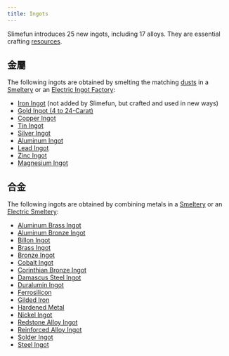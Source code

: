 ```yaml
---
title: Ingots
---
```


Slimefun introduces 25 new ingots, including 17 alloys. They are essential crafting [resources](/docs/Slimefun/Resources).

## 金屬

The following ingots are obtained by smelting the matching [dusts](Dusts) in a [Smeltery](Smeltery) or an [Electric Ingot Factory](Electric-Ingot-Factory):

* [Iron Ingot](Iron-Ingot) (not added by Slimefun, but crafted and used in new ways)
* [Gold Ingot (4 to 24-Carat)](Gold-Ingot)
* [Copper Ingot](Copper-Ingot)
* [Tin Ingot](Tin-Ingot)
* [Silver Ingot](Silver-Ingot)
* [Aluminum Ingot](Aluminum-Ingot)
* [Lead Ingot](Lead-Ingot)
* [Zinc Ingot](Zinc-Ingot)
* [Magnesium Ingot](Magnesium-Ingot)

## 合金

The following ingots are obtained by combining metals in a [Smeltery](Smeltery) or an [Electric Smeltery](Electric-Smeltery):

* [Aluminum Brass Ingot](Aluminum-Brass-Ingot)
* [Aluminum Bronze Ingot](Aluminum-Bronze-Ingot)
* [Billon Ingot](Billon-Ingot)
* [Brass Ingot](Brass-Ingot)
* [Bronze Ingot](Bronze-Ingot)
* [Cobalt Ingot](Cobalt-Ingot)
* [Corinthian Bronze Ingot](Corinthian-Bronze-Ingot)
* [Damascus Steel Ingot](Damascus-Steel-Ingot)
* [Duralumin Ingot](Duralumin-Ingot)
* [Ferrosilicon](Ferrosilicon)
* [Gilded Iron](Gilded-Iron)
* [Hardened Metal](Hardened-Metal)
* [Nickel Ingot](Nickel-Ingot)
* [Redstone Alloy Ingot](Redstone-Alloy-Ingot)
* [Reinforced Alloy Ingot](Reinforced-Alloy-Ingot)
* [Solder Ingot](Solder-Ingot)
* [Steel Ingot](Steel-Ingot)
